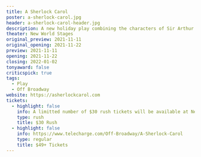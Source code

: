 ```yaml
---
title: A Sherlock Carol
poster: a-sherlock-carol.jpg
header: a-sherlock-carol-header.jpg
description: A new holiday play combining the characters of Sir Arthur Conan Doyle and Charles Dickens' classic tales to serve up a new mystery.
theater: New World Stages
original_preview: 2021-11-11
original_opening: 2021-11-22
preview: 2021-11-11
opening: 2021-11-22
closing: 2022-01-02
tonyaward: false
criticspick: true
tags: 
  - Play
  - Off Broadway
website: https://asherlockcarol.com
tickets:
  - highlight: false
    info: A limitted number of $30 rush tickets will be available at New World Stages' Box Office on the day of the desired performance. Limit 2 tickets per person, cash or credit. Tickets are subject to availability, seats may be partial view.
    type: rush
    title: $30 Rush
  - highlight: false
    info: https://www.telecharge.com/Off-Broadway/A-Sherlock-Carol
    type: regular
    title: $49+ Tickets
---
```

